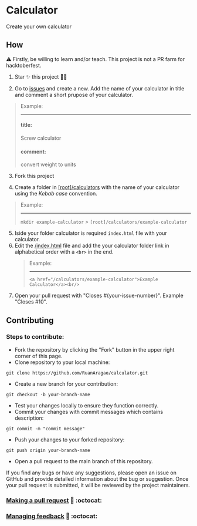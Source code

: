 # Calculator

Create your own calculator

## How

⚠️ Firstly, be willing to learn and/or teach. This project is not a PR farm for hacktoberfest.


1. Star ✨ this project 👀🫶

2. Go to [issues](https://github.com/RuanAragao/calculator/issues) and create a new. Add the name of your calculator in title and comment a short prupose of your calculator.

> Example:
>
> ---
>
> #### title:
>
> Screw calculator
>
> #### comment:
>
> convert weight to units

3. Fork this project

4. Create a folder in [[root]/calculators](/calculators/) with the name of your calculator using the _Kebab case_ convention.

> Example:
>
> ---
>
> `mkdir example-calculator` > `[root]/calculators/example-calculator`

5. Iside your folder calculator is required `index.html` file with your calculator.
6. Edit the [/index.html](/index.html) file and add the your calculator folder link in alphabetical order with a `<br>` in the end.
   > Example:
   >
   > ***
   >
   > `<a href="/calculators/example-calculator">Example Calculator</a><br/>`
7. Open your pull request with "Closes #{your-issue-number}". Example "Closes #10".

## Contributing

### Steps to contribute:

- Fork the repository by clicking the "Fork" button in the upper right corner of this page.
- Clone repository to your local machine:
```
git clone https://github.com/RuanAragao/calculator.git
```
- Create a new branch for your contribution:
```
git checkout -b your-branch-name
```
- Test your changes locally to ensure they function correctly.
- Commit your changes with commit messages which contains description:
```
git commit -m "commit message"
```
- Push your changes to your forked repository:
```
git push origin your-branch-name
```
- Open a pull request to the main branch of this repository.

If you find any bugs or have any suggestions, please open an issue on GitHub and provide detailed information about the bug or suggestion.
Once your pull request is submitted, it will be reviewed by the project maintainers.

### [Making a pull request](https://docs.github.com/en/get-started/quickstart/contributing-to-projects#making-a-pull-request) 🔗 :octocat:

### [Managing feedback](https://docs.github.com/en/get-started/quickstart/contributing-to-projects#managing-feedback) 🔗 :octocat:

